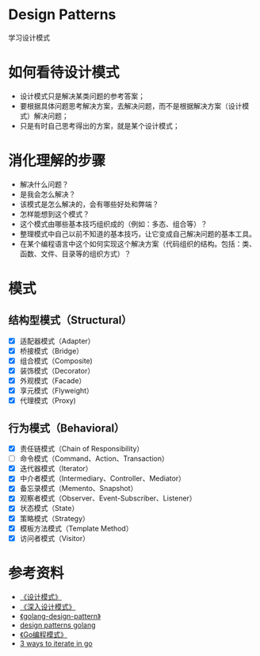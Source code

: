 # Design Patterns
学习设计模式

# 如何看待设计模式
* 设计模式只是解决某类问题的参考答案；
* 要根据具体问题思考解决方案，去解决问题，而不是根据解决方案（设计模式）解决问题；
* 只是有时自己思考得出的方案，就是某个设计模式；
# 消化理解的步骤
* 解决什么问题？
* 是我会怎么解决？
* 该模式是怎么解决的，会有哪些好处和弊端？
* 怎样能想到这个模式？
* 这个模式由哪些基本技巧组织成的（例如：多态、组合等）？
* 整理模式中自己以前不知道的基本技巧，让它变成自己解决问题的基本工具。
* 在某个编程语言中这个如何实现这个解决方案（代码组织的结构。包括：类、函数、文件、目录等的组织方式）？

# 模式
## 结构型模式（Structural）
- [x] 适配器模式（Adapter）
- [x] 桥接模式（Bridge）
- [x] 组合模式（Composite)
- [x] 装饰模式（Decorator）
- [x] 外观模式（Facade）
- [x] 享元模式（Flyweight）
- [x] 代理模式（Proxy)

## 行为模式（Behavioral）
- [x] 责任链模式（Chain of Responsibility）
- [ ] 命令模式（Command、Action、Transaction）
- [x] 迭代器模式（Iterator）
- [x] 中介者模式（Intermediary、Controller、Mediator）
- [x] 备忘录模式（Memento、Snapshot）
- [x] 观察者模式（Observer、Event-Subscriber、Listener）
- [x] 状态模式（State）
- [x] 策略模式（Strategy）
- [x] 模板方法模式（Template Method）
- [x] 访问者模式（Visitor）
# 参考资料
* [《设计模式》](https://book.douban.com/subject/1052241)
* [《深入设计模式》](https://refactoringguru.cn/design-patterns)
* [《golang-design-pattern》](https://github.com/senghoo/golang-design-pattern)
* [design patterns golang](https://golangbyexample.com/all-design-patterns-golang/)
* [《Go编程模式》](https://coolshell.cn/articles/series/go%e7%bc%96%e7%a8%8b%e6%a8%a1%e5%bc%8f)
* [3 ways to iterate in go](https://blog.kowalczyk.info/article/1Bkr/3-ways-to-iterate-in-go.html)
